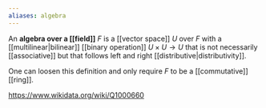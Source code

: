 ```yaml
---
aliases: algebra
---
```

An **algebra over a [[field]]** $F$ is a [[vector space]] $U$ over $F$ with a [[multilinear|bilinear]] [[binary operation]] $U\times U \to U$ that is not necessarily [[associative]] but that follows left and right [[distributive|distributivity]].

One can loosen this definition and only require $F$ to be a [[commutative]] [[ring]].

https://www.wikidata.org/wiki/Q1000660